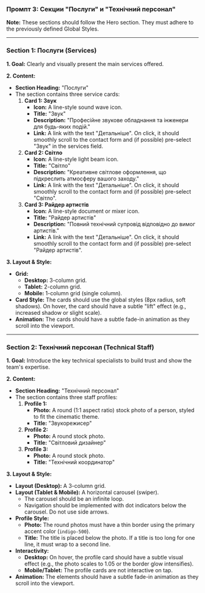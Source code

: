 ### **Промпт 3: Секции "Послуги" и "Технічний персонал"**

**Note:** These sections should follow the Hero section. They must adhere to the previously defined Global Styles.

---

### **Section 1: Послуги (Services)**

**1. Goal:** Clearly and visually present the main services offered.

**2. Content:**
*   **Section Heading:** "Послуги"
*   The section contains three service cards:
    1.  **Card 1: Звук**
        *   **Icon:** A line-style sound wave icon.
        *   **Title:** "Звук"
        *   **Description:** "Професійне звукове обладнання та інженери для будь-яких подій."
        *   **Link:** A link with the text "Детальніше". On click, it should smoothly scroll to the contact form and (if possible) pre-select "Звук" in the services field.
    2.  **Card 2: Світло**
        *   **Icon:** A line-style light beam icon.
        *   **Title:** "Світло"
        *   **Description:** "Креативне світлове оформлення, що підкреслить атмосферу вашого заходу."
        *   **Link:** A link with the text "Детальніше". On click, it should smoothly scroll to the contact form and (if possible) pre-select "Світло".
    3.  **Card 3: Райдер артистів**
        *   **Icon:** A line-style document or mixer icon.
        *   **Title:** "Райдер артистів"
        *   **Description:** "Повний технічний супровід відповідно до вимог артистів."
        *   **Link:** A link with the text "Детальніше". On click, it should smoothly scroll to the contact form and (if possible) pre-select "Райдер артистів".

**3. Layout & Style:**
*   **Grid:**
    *   **Desktop:** 3-column grid.
    *   **Tablet:** 2-column grid.
    *   **Mobile:** 1-column grid (single column).
*   **Card Style:** The cards should use the global styles (8px radius, soft shadows). On hover, the card should have a subtle "lift" effect (e.g., increased shadow or slight scale).
*   **Animation:** The cards should have a subtle fade-in animation as they scroll into the viewport.

---

### **Section 2: Технічний персонал (Technical Staff)**

**1. Goal:** Introduce the key technical specialists to build trust and show the team's expertise.

**2. Content:**
*   **Section Heading:** "Технічний персонал"
*   The section contains three staff profiles:
    1.  **Profile 1:**
        *   **Photo:** A round (1:1 aspect ratio) stock photo of a person, styled to fit the cinematic theme.
        *   **Title:** "Звукорежисер"
    2.  **Profile 2:**
        *   **Photo:** A round stock photo.
        *   **Title:** "Світловий дизайнер"
    3.  **Profile 3:**
        *   **Photo:** A round stock photo.
        *   **Title:** "Технічний координатор"

**3. Layout & Style:**
*   **Layout (Desktop):** A 3-column grid.
*   **Layout (Tablet & Mobile):** A horizontal carousel (swiper).
    *   The carousel should be an infinite loop.
    *   Navigation should be implemented with dot indicators below the carousel. Do not use side arrows.
*   **Profile Style:**
    *   **Photo:** The round photos must have a thin border using the primary accent color (`indigo-500`).
    *   **Title:** The title is placed below the photo. If a title is too long for one line, it must wrap to a second line.
*   **Interactivity:**
    *   **Desktop:** On hover, the profile card should have a subtle visual effect (e.g., the photo scales to 1.05 or the border glow intensifies).
    *   **Mobile/Tablet:** The profile cards are not interactive on tap.
*   **Animation:** The elements should have a subtle fade-in animation as they scroll into the viewport.
